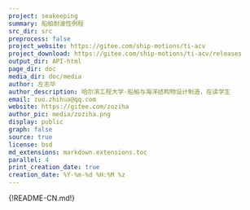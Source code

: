 ```yaml
---
project: seakeeping
summary: 船舶耐波性例程
src_dir: src
preprocess: false
project_website: https://gitee.com/ship-motions/ti-acv
project_download: https://gitee.com/ship-motions/ti-acv/releases
output_dir: API-html
page_dir: doc
media_dir: doc/media
author: 左志华
author_description: 哈尔滨工程大学-船舶与海洋结构物设计制造，在读学生
email: zuo.zhihua@qq.com
website: https://gitee.com/zoziha
author_pic: media/zoziha.png
display: public
graph: false
source: true
license: bsd
md_extensions: markdown.extensions.toc
parallel: 4
print_creation_date: true
creation_date: %Y-%m-%d %H:%M %z
---
```


{!README-CN.md!}
